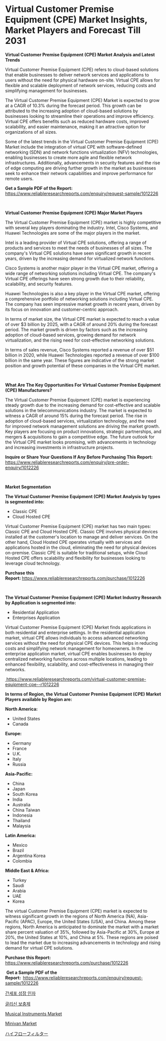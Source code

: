 <p><h1>Virtual Customer Premise Equipment (CPE) Market Insights, Market Players and Forecast Till 2031</h1></p><p><strong>Virtual Customer Premise Equipment (CPE) Market Analysis and Latest Trends</strong></p>
<p><p>Virtual Customer Premise Equipment (CPE) refers to cloud-based solutions that enable businesses to deliver network services and applications to users without the need for physical hardware on-site. Virtual CPE allows for flexible and scalable deployment of network services, reducing costs and simplifying management for businesses.</p><p>The Virtual Customer Premise Equipment (CPE) Market is expected to grow at a CAGR of 10.3% during the forecast period. This growth can be attributed to the increasing adoption of cloud-based solutions by businesses looking to streamline their operations and improve efficiency. Virtual CPE offers benefits such as reduced hardware costs, improved scalability, and easier maintenance, making it an attractive option for organizations of all sizes.</p><p>Some of the latest trends in the Virtual Customer Premise Equipment (CPE) Market include the integration of virtual CPE with software-defined networking (SDN) and network functions virtualization (NFV) technologies, enabling businesses to create more agile and flexible network infrastructures. Additionally, advancements in security features and the rise of edge computing are driving further growth in the market as businesses seek to enhance their network capabilities and improve performance for remote users.</p></p>
<p><strong>Get a Sample PDF of the Report:&nbsp;</strong> <a href="https://www.reliableresearchreports.com/enquiry/request-sample/1012226">https://www.reliableresearchreports.com/enquiry/request-sample/1012226</a></p>
<p>&nbsp;</p>
<p><strong>Virtual Customer Premise Equipment (CPE) Major Market Players</strong></p>
<p><p>The Virtual Customer Premise Equipment (CPE) market is highly competitive with several key players dominating the industry. Intel, Cisco Systems, and Huawei Technologies are some of the major players in the market. </p><p>Intel is a leading provider of Virtual CPE solutions, offering a range of products and services to meet the needs of businesses of all sizes. The company's Virtual CPE solutions have seen significant growth in recent years, driven by the increasing demand for virtualized network functions.</p><p>Cisco Systems is another major player in the Virtual CPE market, offering a wide range of networking solutions including Virtual CPE. The company's Virtual CPE offerings have seen strong growth due to their reliability, scalability, and security features.</p><p>Huawei Technologies is also a key player in the Virtual CPE market, offering a comprehensive portfolio of networking solutions including Virtual CPE. The company has seen impressive market growth in recent years, driven by its focus on innovation and customer-centric approach.</p><p>In terms of market size, the Virtual CPE market is expected to reach a value of over $3 billion by 2025, with a CAGR of around 20% during the forecast period. The market growth is driven by factors such as the increasing adoption of cloud-based services, growing demand for network virtualization, and the rising need for cost-effective networking solutions.</p><p>In terms of sales revenue, Cisco Systems reported a revenue of over $51 billion in 2020, while Huawei Technologies reported a revenue of over $100 billion in the same year. These figures are indicative of the strong market position and growth potential of these companies in the Virtual CPE market.</p></p>
<p>&nbsp;</p>
<p><strong>What Are The Key Opportunities For Virtual Customer Premise Equipment (CPE) Manufacturers?</strong></p>
<p><p>The Virtual Customer Premise Equipment (CPE) market is experiencing steady growth due to the increasing demand for cost-effective and scalable solutions in the telecommunications industry. The market is expected to witness a CAGR of around 15% during the forecast period. The rise in adoption of cloud-based services, virtualization technology, and the need for improved network management solutions are driving the market growth. Key players are focusing on product innovations, strategic partnerships, and mergers & acquisitions to gain a competitive edge. The future outlook for the Virtual CPE market looks promising, with advancements in technology and increasing investments in infrastructure projects.</p></p>
<p><strong>Inquire or Share Your Questions If Any Before Purchasing This Report:</strong> <a href="https://www.reliableresearchreports.com/enquiry/pre-order-enquiry/1012226">https://www.reliableresearchreports.com/enquiry/pre-order-enquiry/1012226</a></p>
<p>&nbsp;</p>
<p><strong>Market Segmentation</strong></p>
<p><strong>The Virtual Customer Premise Equipment (CPE) Market Analysis by types is segmented into:</strong></p>
<p><ul><li>Classic CPE</li><li>Cloud Hosted CPE</li></ul></p>
<p><p>Virtual Customer Premise Equipment (CPE) market has two main types: Classic CPE and Cloud Hosted CPE. Classic CPE involves physical devices installed at the customer's location to manage and deliver services. On the other hand, Cloud Hosted CPE operates virtually with services and applications hosted in the cloud, eliminating the need for physical devices on-premise. Classic CPE is suitable for traditional setups, while Cloud Hosted CPE offers scalability and flexibility for businesses looking to leverage cloud technology.</p></p>
<p><strong>Purchase this Report:&nbsp;</strong><a href="https://www.reliableresearchreports.com/purchase/1012226">https://www.reliableresearchreports.com/purchase/1012226</a></p>
<p>&nbsp;</p>
<p><strong>The Virtual Customer Premise Equipment (CPE) Market Industry Research by Application is segmented into:</strong></p>
<p><ul><li>Residential Application</li><li>Enterprises Application</li></ul></p>
<p><p>Virtual Customer Premise Equipment (CPE) Market finds applications in both residential and enterprise settings. In the residential application market, virtual CPE allows individuals to access advanced networking services without the need for physical CPE devices. This helps in reducing costs and simplifying network management for homeowners. In the enterprise application market, virtual CPE enables businesses to deploy centralized networking functions across multiple locations, leading to enhanced flexibility, scalability, and cost-effectiveness in managing their networks.</p></p>
<p><a href="https://www.reliableresearchreports.com/virtual-customer-premise-equipment-cpe--r1012226">&nbsp;https://www.reliableresearchreports.com/virtual-customer-premise-equipment-cpe--r1012226</a></p>
<p><strong>In terms of Region, the Virtual Customer Premise Equipment (CPE) Market Players available by Region are:</strong></p>
<p>
    <p> <strong> North America: </strong>
        <ul>
            <li>United States</li>
            <li>Canada</li>
        </ul>
        </p> 
    <p> <strong> Europe: </strong>
        <ul>
            <li>Germany</li>
            <li>France</li>
            <li>U.K.</li>
            <li>Italy</li>
            <li>Russia</li>
        </ul>
        </p> 
    <p> <strong> Asia-Pacific: </strong>
        <ul>
            <li>China</li>
            <li>Japan</li>
            <li>South Korea</li>
            <li>India</li>
            <li>Australia</li>
            <li>China Taiwan</li>
            <li>Indonesia</li>
            <li>Thailand</li>
            <li>Malaysia</li>
        </ul>
        </p> 
    <p> <strong> Latin America: </strong>
        <ul>
            <li>Mexico</li>
            <li>Brazil</li>
            <li>Argentina Korea</li>
            <li>Colombia</li>
        </ul>
        </p> 
    <p> <strong> Middle East & Africa: </strong>
        <ul>
            <li>Turkey</li>
            <li>Saudi</li>
            <li>Arabia</li>
            <li>UAE</li>
            <li>Korea</li>
        </ul>
    </p>
    </p>
<p><p>The virtual Customer Premise Equipment (CPE) market is expected to witness significant growth in the regions of North America (NA), Asia-Pacific (APAC), Europe, the United States (USA), and China. Among these regions, North America is anticipated to dominate the market with a market share percent valuation of 35%, followed by Asia-Pacific at 30%, Europe at 20%, the United States at 10%, and China at 5%. These regions are poised to lead the market due to increasing advancements in technology and rising demand for virtual CPE solutions.</p></p>
<p><strong>Purchase this Report: </strong><a href="https://www.reliableresearchreports.com/purchase/1012226">https://www.reliableresearchreports.com/purchase/1012226</a></p>
<p>&nbsp;<strong>Get a Sample PDF of the Report:&nbsp;&nbsp;</strong><a href="https://www.reliableresearchreports.com/enquiry/request-sample/1012226">https://www.reliableresearchreports.com/enquiry/request-sample/1012226</a></p>
<p><strong></strong></p>
<p><p><a href="https://github.com/TitusBoyer1/Market-Research-Report-List-1/blob/main/924452362199.md">간세포 성장 인자</a></p><p><a href="https://github.com/iansanftyord09878/Market-Research-Report-List-1/blob/main/500007162198.md">글리신 보충제</a></p><p><a href="https://issuu.com/reportprime-2/docs/musical-instruments-market-size-2030.pptx">Musical Instruments Market</a></p><p><a href="https://www.linkedin.com/pulse/minivan-market-goal-estimating-size-future-growth-potential-lu4we">Minivan Market</a></p><p><a href="https://github.com/charm854/Market-Research-Report-List-1/blob/main/588704662695.md">ハイフローフィルター</a></p></p>